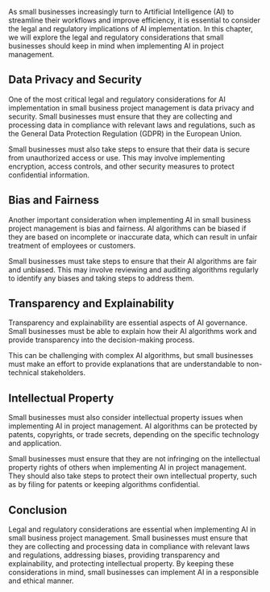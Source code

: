 
As small businesses increasingly turn to Artificial Intelligence (AI) to streamline their workflows and improve efficiency, it is essential to consider the legal and regulatory implications of AI implementation. In this chapter, we will explore the legal and regulatory considerations that small businesses should keep in mind when implementing AI in project management.

Data Privacy and Security
-------------------------

One of the most critical legal and regulatory considerations for AI implementation in small business project management is data privacy and security. Small businesses must ensure that they are collecting and processing data in compliance with relevant laws and regulations, such as the General Data Protection Regulation (GDPR) in the European Union.

Small businesses must also take steps to ensure that their data is secure from unauthorized access or use. This may involve implementing encryption, access controls, and other security measures to protect confidential information.

Bias and Fairness
-----------------

Another important consideration when implementing AI in small business project management is bias and fairness. AI algorithms can be biased if they are based on incomplete or inaccurate data, which can result in unfair treatment of employees or customers.

Small businesses must take steps to ensure that their AI algorithms are fair and unbiased. This may involve reviewing and auditing algorithms regularly to identify any biases and taking steps to address them.

Transparency and Explainability
-------------------------------

Transparency and explainability are essential aspects of AI governance. Small businesses must be able to explain how their AI algorithms work and provide transparency into the decision-making process.

This can be challenging with complex AI algorithms, but small businesses must make an effort to provide explanations that are understandable to non-technical stakeholders.

Intellectual Property
---------------------

Small businesses must also consider intellectual property issues when implementing AI in project management. AI algorithms can be protected by patents, copyrights, or trade secrets, depending on the specific technology and application.

Small businesses must ensure that they are not infringing on the intellectual property rights of others when implementing AI in project management. They should also take steps to protect their own intellectual property, such as by filing for patents or keeping algorithms confidential.

Conclusion
----------

Legal and regulatory considerations are essential when implementing AI in small business project management. Small businesses must ensure that they are collecting and processing data in compliance with relevant laws and regulations, addressing biases, providing transparency and explainability, and protecting intellectual property. By keeping these considerations in mind, small businesses can implement AI in a responsible and ethical manner.
